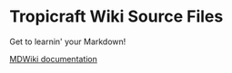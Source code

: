 # Tropicraft Wiki Source Files

Get to learnin' your Markdown!

[MDWiki documentation](http://dynalon.github.io/mdwiki/#!index.md)
